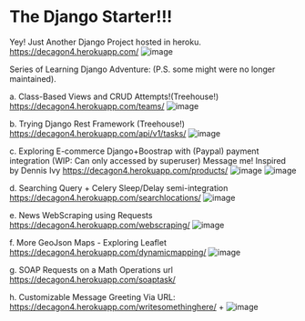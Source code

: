 # The Django Starter!!!
Yey! Just Another Django Project hosted in heroku.
https://decagon4.herokuapp.com/
![image](https://user-images.githubusercontent.com/52594413/132985901-26ea406d-f53d-4ce2-a494-cc8060a551dd.png)

Series of Learning Django Adventure:
(P.S. some might were no longer maintained).

a. Class-Based Views and CRUD Attempts!(Treehouse!)
https://decagon4.herokuapp.com/teams/
![image](https://user-images.githubusercontent.com/52594413/132985915-6b26879c-3f43-4971-87a4-60d507422d74.png)

b. Trying Django Rest Framework (Treehouse!)
https://decagon4.herokuapp.com/api/v1/tasks/
![image](https://user-images.githubusercontent.com/52594413/132985937-2ebd174e-6e48-4832-8281-b2cfa17246ec.png)

c. Exploring E-commerce Django+Boostrap with (Paypal) payment integration
(WIP: Can only accessed by superuser) 
Message me! Inspired by Dennis Ivy
https://decagon4.herokuapp.com/products/
![image](https://user-images.githubusercontent.com/52594413/132985966-48bcba1c-b1f9-424d-b96c-4989fb83b5ee.png)
![image](https://user-images.githubusercontent.com/52594413/132985982-1e45b037-75ac-4f78-b829-1a5d72752c32.png)

d. Searching Query + Celery Sleep/Delay semi-integration
https://decagon4.herokuapp.com/searchlocations/
![image](https://user-images.githubusercontent.com/52594413/132985840-d31173cb-120c-4215-8b9e-a5de8581348e.png)

e. News WebScraping using Requests
https://decagon4.herokuapp.com/webscraping/
![image](https://user-images.githubusercontent.com/52594413/132985809-70ad1832-dd64-4108-ae10-318c43c2ae30.png)

f. More GeoJson Maps - Exploring Leaflet 
https://decagon4.herokuapp.com/dynamicmapping/
![image](https://user-images.githubusercontent.com/52594413/132985888-0125ed6f-a7ba-4702-ba53-33231e5ab7bf.png)

g. SOAP Requests on a Math Operations url
https://decagon4.herokuapp.com/soaptask/

h. Customizable Message Greeting Via URL:
https://decagon4.herokuapp.com/writesomethinghere/ + <INSERT TEXT HEREEE>
![image](https://user-images.githubusercontent.com/52594413/132986054-9f44425e-4587-49fa-afe8-ed6ead2d86bf.png)
